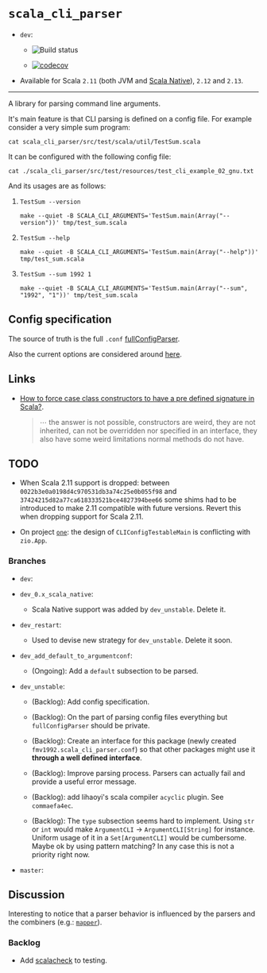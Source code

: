 # `scala_cli_parser`

*   `dev`:

    *   ![Build status](https://travis-ci.com/fmv1992/scala_cli_parser.svg?branch=dev)

    *   [![codecov](https://codecov.io/gh/fmv1992/scala_cli_parser/branch/dev/graph/badge.svg)](https://codecov.io/gh/fmv1992/scala_cli_parser)

*   Available for Scala `2.11` (both JVM and [Scala Native](http://www.scala-native.org/en/latest/user/sbt.html)), `2.12` and `2.13`.

* * *

A library for parsing command line arguments.

It's main feature is that CLI parsing is defined on a config file. For example consider a very simple sum program:

~~~~ {#mycode .scala .numberLines pipe="bash" startFrom="1"}
cat scala_cli_parser/src/test/scala/util/TestSum.scala
~~~~~~~~~~~~~~~~~~~~~~~~~~~~~~~~~~~~~~~~~~~~~~~~~~~~~~~~~~~~~~

It can be configured with the following config file:

~~~~ {#mycode .default .numberLines pipe="bash" startFrom="1"}
cat ./scala_cli_parser/src/test/resources/test_cli_example_02_gnu.txt
~~~~~~~~~~~~~~~~~~~~~~~~~~~~~~~~~~~~~~~~~~~~~~~~~~~~~~~~~~~~~~

And its usages are as follows:

1.  ~~~~ {#mycode .default .numberLines startFrom="1"}
    TestSum --version
    ~~~~~~~~~~~~~~~~~~~~~~~~~~~~~~~~~~~~~~~~~~~~~~~~~~~~~~~~~~~~~~

    ~~~~ {#mycode .default .numberLines pipe="bash" startFrom="1"}
    make --quiet -B SCALA_CLI_ARGUMENTS='TestSum.main(Array("--version"))' tmp/test_sum.scala
    ~~~~~~~~~~~~~~~~~~~~~~~~~~~~~~~~~~~~~~~~~~~~~~~~~~~~~~~~~~~~~~

1.  ~~~~ {#mycode .default .numberLines startFrom="1"}
    TestSum --help
    ~~~~~~~~~~~~~~~~~~~~~~~~~~~~~~~~~~~~~~~~~~~~~~~~~~~~~~~~~~~~~~

    ~~~~ {#mycode .default .numberLines pipe="bash" startFrom="1"}
    make --quiet -B SCALA_CLI_ARGUMENTS='TestSum.main(Array("--help"))' tmp/test_sum.scala
    ~~~~~~~~~~~~~~~~~~~~~~~~~~~~~~~~~~~~~~~~~~~~~~~~~~~~~~~~~~~~~~

1.  ~~~~ {#mycode .default .numberLines startFrom="1"}
    TestSum --sum 1992 1
    ~~~~~~~~~~~~~~~~~~~~~~~~~~~~~~~~~~~~~~~~~~~~~~~~~~~~~~~~~~~~~~

    ~~~~ {#mycode .default .numberLines pipe="bash" startFrom="1"}
    make --quiet -B SCALA_CLI_ARGUMENTS='TestSum.main(Array("--sum", "1992", "1"))' tmp/test_sum.scala
    ~~~~~~~~~~~~~~~~~~~~~~~~~~~~~~~~~~~~~~~~~~~~~~~~~~~~~~~~~~~~~~

## Config specification

The source of truth is the full `.conf` [fullConfigParser](https://github.com/fmv1992/scala_cli_parser/blob/4d0e4ab10951b81cec7f2fe8d8c0ce5e08a1308a/scala_cli_parser/src/main/scala/conf/ConfigFileParser.scala#L22).

Also the current options are considered around [here](https://github.com/fmv1992/scala_cli_parser/blob/4d0e4ab10951b81cec7f2fe8d8c0ce5e08a1308a/scala_cli_parser/src/main/scala/cli/ParserCLI.scala#L153).

## Links

*   [How to force case class constructors to have a pre defined signature in Scala?](https://stackoverflow.com/questions/65544763/how-to-force-case-class-constructors-to-have-a-pre-defined-signature-in-scala).

    >    ⋯ the answer is not possible, constructors are weird, they are not inherited, can not be overridden nor specified in an interface, they also have some weird limitations normal methods do not have.

## TODO

*   When Scala 2.11 support is dropped: between `0022b3e0a0198d4c970531db3a74c25e0b055f98` and `37424215d82a77ca618333521bce4827394bee66` some shims had to be introduced to make 2.11 compatible with future versions. Revert this when dropping support for Scala 2.11.

*   On project [`one`](https://github.com/SemanticSugar/one/blob/947e498e0b46ce7a27a5fb2d6e7ba67685c85b7e/one/src/main/scala/One.scala#L15): the design of `CLIConfigTestableMain` is conflicting with `zio.App`.

### Branches

*   `dev`:

*   `dev_0.x_scala_native`:

    *   Scala Native support was added by `dev_unstable`. Delete it.

*   `dev_restart`:

    *   Used to devise new strategy for `dev_unstable`. Delete it soon.

*   `dev_add_default_to_argumentconf`:

    *   (Ongoing): Add a `default` subsection to be parsed.

*   `dev_unstable`:

    *   (Backlog): Add config specification.

    *   (Backlog): On the part of parsing config files everything but `fullConfigParser` should be private.

    *   (Backlog): Create an interface for this package (newly created `fmv1992.scala_cli_parser.conf`) so that other packages might use it **through a well defined interface**.

    *   (Backlog): Improve parsing process. Parsers can actually fail and provide a useful error message.

    *   (Backlog): add lihaoyi's scala compiler `acyclic` plugin. See `commaefa4ec`.

    *   (Backlog): The `type` subsection seems hard to implement. Using `str` or `int` would make `ArgumentCLI` → `ArgumentCLI[String]` for instance. Uniform usage of it in a `Set[ArgumentCLI]` would be cumbersome. Maybe ok by using pattern matching? In any case this is not a priority right now.

*   `master`:

## Discussion

Interesting to notice that a parser behavior is influenced by the parsers and the combiners (e.g.: [`mapper`](https://github.com/fmv1992/scala_cli_parser/blob/e62ad7327eb7e46406bb94bf40ad82e418f4550b/scala_cli_parser/src/main/scala/conf/ParserUtils.scala#L125)).

### Backlog

*   Add [scalacheck](https://www.scalacheck.org/) to testing.

<!-- vim: set foldexpr=0 filetype=pandoc fileformat=unix nowrap spell spelllang=en: -->
